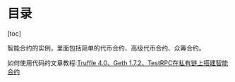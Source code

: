 
# 目录
[toc]

智能合约的实例，里面包括简单的代币合约、高级代币合约、众筹合约。

如何使用代码的文章教程:[Truffle 4.0、Geth 1.7.2、TestRPC在私有链上搭建智能合约](https://mshk.top/2017/11/truffle-4-0-geth-1-7-2-testrpc/)
